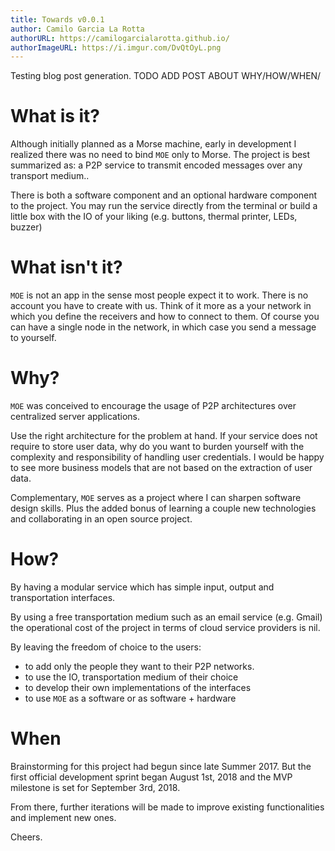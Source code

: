 ```yaml
---
title: Towards v0.0.1
author: Camilo Garcia La Rotta
authorURL: https://camilogarcialarotta.github.io/
authorImageURL: https://i.imgur.com/DvQtOyL.png
---
```


Testing blog post generation.
TODO ADD POST ABOUT WHY/HOW/WHEN/

# What is it?
Although initially planned as a Morse machine, early in development I realized there was no need to bind `MOE` only to Morse. 
The project is best summarized as: a P2P service to transmit encoded messages over any transport medium..

There is both a software component and an optional hardware component to the project. You may run the service directly from the terminal or build a little box with the IO of your liking (e.g. buttons, thermal printer, LEDs, buzzer)

# What isn't it?
`MOE` is not an app in the sense most people expect it to work. There is no account you have to create with us. Think of it more as a your network in which you define the receivers and how to connect to them. Of course you can have a single node in the network, in which case you send a message to yourself. 


# Why?

`MOE` was conceived to encourage the usage of P2P architectures over centralized server applications. 

Use the right architecture for the problem at hand. If your service does not require to store user data, why do you want to burden yourself with the complexity and responsibility of handling user credentials. I would be happy to see more business models that are not based on the extraction of user data.

Complementary, `MOE` serves as a project where I can sharpen software design skills. Plus the added bonus of learning a couple new technologies and collaborating in an open source project.

# How?
By having a modular service which has simple input, output and transportation interfaces.

By using a free transportation medium such as an email service (e.g. Gmail) the operational cost of the project in terms of cloud service providers is nil. 

By leaving the freedom of choice to the users:
- to add only the people they want to their P2P networks. 
- to use the IO, transportation medium of their choice
- to develop their own implementations of the interfaces
- to use `MOE` as a software or as software + hardware

# When
Brainstorming for this project had begun since late Summer 2017. But the first official development sprint began August 1st, 2018 and the MVP milestone is set for September 3rd, 2018. 

From there, further iterations will be made to improve existing functionalities and implement new ones.

Cheers.
